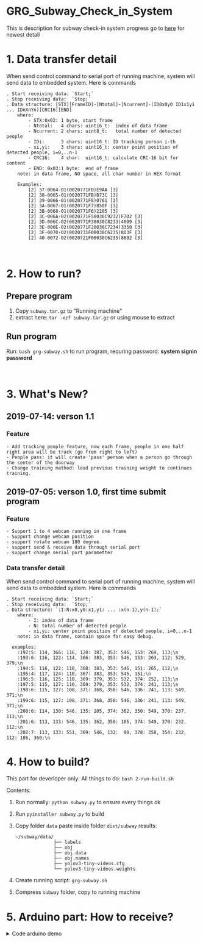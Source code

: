 # GRG_Subway_Check_in_System
This is description for subway check-in system progress
go to [here](https://github.com/tuananhvip/GRG_Subway_Check_in_System) for newest detail

# 1. Data transfer detail
When send control command to serial port of running machine, system will send data to embedded system. Here is commands

    . Start receiving data: `Start;`
    . Stop receiving data:  `Stop;`
    . Data structure: [STX][FrameID]-[Ntotal]-[Ncurrent]-(ID0x0y0 ID1x1y1 ... IDnXnYn)[CRC16][END]
        where:
            - STX:0x02: 1 byte, start frame
            - Ntotal:   4 chars: uint16_t:  index of data frame
            - Ncurrent: 2 chars: uint8_t:   total number of detected people
            - IDi:      3 chars: uint16_t: ID tracking person i-th
            - xi,yi:    3 chars: uint16_t: center point position of detected people, i=0,..n-1            
            - CRC16:    4 char:  uint16_t: calculate CRC-16 bit for content
            - END: 0x03:1 byte:  end of frame
        note: in data frame, NO space, all char number in HEX format
        
        Examples:       
            [2] 37-0064-01(0020771FD)E9AA [3]
            [2] 38-0065-01(0020771FB)B73C [3]
            [2] 39-0066-01(0020771F8)0761 [3]
            [2] 3A-0067-01(0020771F7)850F [3]
            [2] 3B-0068-01(0020771F6)2205 [3]
            [2] 3C-006A-02(0020771F50030C9232)F7D2 [3]
            [2] 3D-006C-02(0020771F30030C8233)4009 [3]
            [2] 3E-006E-02(0020771F20030C7234)3350 [3]
            [2] 3F-0070-02(0020731F00030C6235)8D3F [3]
            [2] 40-0072-02(0020721F00030C6235)8602 [3]
            
            
<p>&nbsp;</p>

# 2. How to run?
## Prepare program
1. Copy `subway.tar.gz` to "Running machine"
2. extract here: `tar -xzf subway.tar.gz` or using mouse to extract

## Run program
Run: `bash grg-subway.sh` to run program, requring password: __system signin password__


<p>&nbsp;</p>


# 3. What's New?
## 2019-07-14: verson 1.1
### Feature
    - Add tracking people feature, now each frame, people in one half right area will be track (go from right to left)
    - People pass: it will create 'pass' person when a person go through the center of the doorway
    - Change training mathod: load previous training weight to continues training.
    


## 2019-07-05: verson 1.0, first time submit program
### Feature

    - Support 1 to 4 webcam running in one frame
    - Support change webcam position
    - support rotate webcam 180 degree
    - support send & receive data through serial port
    - support change serial port parametter
    
### Data transfer detail
When send control command to serial port of running machine, system will send data to embedded system. Here is commands

    . Start receiving data: `Start;`
    . Stop receiving data:  `Stop;`
    . Data structure: `:I:N:x0,y0:x1,y1: ... :x(n-1),y(n-1);`
        where:
            - I: index of data frame
            - N: total number of detected people
            - xi,yi: center point position of detected people, i=0,..n-1
        note: in data frame, contain space for easy debug.
        
      examples:       
        :192:5: 114, 366: 116, 120: 387, 353: 546, 153: 269, 113;\n
        :193:6: 116, 122: 114, 366: 383, 353: 546, 153: 263, 112: 529, 379;\n
        :194:5: 116, 122: 110, 368: 383, 353: 546, 151: 265, 112;\n
        :195:4: 117, 124: 110, 367: 383, 353: 545, 151;\n
        :196:5: 116, 125: 110, 369: 379, 353: 532, 374: 252, 113;\n
        :197:5: 115, 127: 110, 369: 379, 353: 532, 374: 241, 113;\n
        :198:6: 115, 127: 108, 371: 368, 350: 546, 136: 241, 113: 549, 371;\n
        :199:6: 115, 127: 108, 371: 368, 350: 546, 136: 241, 113: 549, 371;\n
        :200:6: 114, 130: 546, 135: 105, 374: 362, 350: 549, 370: 237, 113;\n
        :201:6: 113, 133: 546, 135: 362, 350: 105, 374: 549, 370: 232, 112;\n
        :202:7: 113, 133: 551, 369: 546, 132:  90, 378: 358, 354: 232, 112: 186, 360;\n    



# 4. How to build?
This part for deverloper only:
All things to do: `bash 2-run-build.sh`

Contents:
1. Run normally: `python subway.py` to ensure every things ok
2. Run `pyinstaller subway.py` to build
3. Copy folder `data` paste inside folder `dist/subway`
    results:
    
    ```
    ~/subway/data/
                  ├── labels
                  ├── obj
                  ├── obj.data
                  ├── obj.names
                  ├── yolov3-tiny-videos.cfg
                  └── yolov3-tiny-videos.weights
    ```
4. Create running script: `grg-subway.sh`
5. Compress `subway` folder, copy to running machine


# 5. Arduino part: How to receive?
<details>
<summary>Code arduino demo</summary>
<p>
        
```c++

#define LCD_CS A3 // Chip Select goes to Analog 3
#define LCD_CD A2 // Command/Data goes to Analog 2
#define LCD_WR A1 // LCD Write goes to Analog 1
#define LCD_RD A0 // LCD Read goes to Analog 0
#define LCD_RESET A4 // Can alternately just connect to Arduino's reset pin

//#include <SPI.h>          // f.k. for Arduino-1.5.2
#include "Adafruit_GFX.h"// Hardware-specific library
#include <MCUFRIEND_kbv.h>
MCUFRIEND_kbv tft;

// Assign human-readable names to some common 16-bit color values:
#define	BLACK   0x0000
#define	BLUE    0x001F
#define	RED     0xF800
#define	GREEN   0x07E0
#define CYAN    0x07FF
#define MAGENTA 0xF81F
#define YELLOW  0xFFE0
#define WHITE   0xFFFF

#ifndef min
#define min(a, b) (((a) < (b)) ? (a) : (b))
#endif

void setup(void);
void loop(void);
uint16_t crc16(const uint8_t* buff, size_t size);
uint16_t crc16_from_string(String buff, size_t size);
//-------------------------------------------------------------
//-------------------------------------------------------------
String inputString = "Bat dau!!!";         // a String to hold incoming data
String inputString_old = "";
bool stringComplete = true;  // whether the string is complete
bool FirstTimeRun = true;

//-------------------------------------------------------------
//-------------------------------------------------------------
void init_screen() {
  tft.fillScreen(BLACK);
  tft.setTextColor(CYAN); tft.setTextSize(2);
  tft.setCursor(0, 10);
  tft.println(" GRG Subway In-Out System");
  tft.setCursor(92, 40);
  tft.println("Version 1.1");

  tft.setCursor(115, 60); tft.setTextSize(1);
  tft.println("Nguyen Tuan Anh");
  tft.setTextColor(YELLOW); tft.setTextSize(2);

}
#define btAuto 53
#define btMenu 51
#define btOnOF 49
#define btMenu 51
#define btOnOF 49
#define btLED  30
int vLED=1;

void setup(void) {
  Serial.begin(115200);//57600);
  uint32_t when = millis();
  if (!Serial) delay(5000);           //allow some time for Leonardo
  Serial.println("GRG_subway_TFT24inch v1.1\n\r;");
  tft.begin(0x9341);
  pinMode(btAuto, INPUT_PULLUP);
  pinMode(btMenu, INPUT_PULLUP);
  pinMode(btOnOF, INPUT_PULLUP);
  pinMode(btLED,  OUTPUT);
  tft.setRotation(1);
  init_screen();
  inputString.reserve(200);
}

//-------------------------------------------------------------
//-------------------------------------------------------------
//-------------------------------------------------------------
//-------------------------------------------------------------
int vAuto0 = HIGH;
int vMenu0 = HIGH;
int vOnOF0 = HIGH;
int waitsending = 0;
const int WSt = 10;


#define cSTART 2
#define cSTOP  3
uint8_t  rcvFrameID;
uint16_t rcvNtotal;
uint8_t  rcvNcurrent;
String   rcvData;
uint16_t rcvCRC16=0,rcvCRC16_old;
String   sCRC16,sCRC16_old;
char     MGS[200],pt=0,cnt=0;
#define TOP 100
 
uint16_t crc16vl,crc16vl_old;
void taPrintTFT(int x,int y,uint16_t mau, String txt){
    tft.setCursor(x, y);
    tft.setTextColor(mau);
    tft.print(txt);
}
void taPrintTFT_hex(int x,int y,uint16_t mau, uint16_t NUM){
    tft.setCursor(x, y);
    tft.setTextColor(mau);
    tft.print(NUM,HEX);    
}

int StrToHex(String str){
  return strtol(str.c_str(), 0, 16);
}

int iCRC16,iCRC16_old;
void loop(void) {
  // Button:=======================================
  int vAuto = digitalRead(btAuto);
  int vMenu = digitalRead(btMenu);
  int vOnOF = digitalRead(btOnOF);

  if (waitsending > 0) {
    waitsending--;
  }
  if (waitsending == 0) {
    if ((vAuto0 == HIGH) && (vAuto == LOW)) {
      Serial.print("Start;"); waitsending = WSt;
    }
    if ((vMenu0 == HIGH) && (vMenu == LOW)) {
      Serial.print("Stop;"); waitsending = WSt;
    }
    if ((vOnOF0 == HIGH) && (vOnOF == LOW)) {
      init_screen();
    }    
  }
  vAuto0 = vAuto;
  vMenu0 = vMenu;
  vOnOF0 = vOnOF;
  // END Button:==================================
  
  if (stringComplete) {
    int oline=20;
    int cot1=150;
    taPrintTFT(0, TOP-oline,YELLOW, "String Receive:");
    taPrintTFT(0, TOP,BLACK , inputString_old);
    taPrintTFT(0, TOP,YELLOW, inputString);

    taPrintTFT(0,    4*oline+TOP,YELLOW, "CRC Recv:");
    taPrintTFT(cot1, 4*oline+TOP,BLACK , sCRC16_old);
    taPrintTFT(cot1, 4*oline+TOP,YELLOW, sCRC16);
    
    taPrintTFT(0,        5*oline+TOP,YELLOW, "CRC Calc:");
    taPrintTFT_hex(cot1, 5*oline+TOP,BLACK , crc16vl_old);
    taPrintTFT_hex(cot1, 5*oline+TOP,YELLOW, crc16vl);
    
    
    iCRC16= StrToHex(sCRC16);
    taPrintTFT(0,        6*oline+TOP,YELLOW, "CRC Number:");
    taPrintTFT_hex(cot1, 6*oline+TOP,BLACK, iCRC16_old);
    taPrintTFT_hex(cot1, 6*oline+TOP,GREEN, iCRC16);
    iCRC16_old=iCRC16;
    
    inputString_old = inputString;
    crc16vl_old=crc16vl;
    rcvCRC16_old=rcvCRC16;
    sCRC16_old=sCRC16;
    
    inputString = "";
    stringComplete = false;
    digitalWrite(btLED,vLED);vLED=~vLED;
  }
}
//-------------------------------------------------------------
//-------------------------------------------------------------
//-------------------------------------------------------------
//-------------------------------------------------------------
void serialEvent() {
  while (Serial.available()) {
    char inChar = (char)Serial.read();
    if (inChar == 0x02) {
      inputString="";
      stringComplete=false;
      continue;
    }
    if (inChar == 0x03) {
      stringComplete = true;
      uint16_t DatLen=inputString.length()-4;
      crc16vl =crc16_from_string(inputString, DatLen); 
      sCRC16  =inputString.substring(DatLen,DatLen+4);
      continue;
    }
    inputString += inChar;
  }
}
   

//-------------------------------------------------------------
//-------------------------------------------------------------
//-------------------------------------------------------------
//-------------------------------------------------------------


//#include <iostream>

//using namespace std;
//uint8_t Ser_Msg[]={0x9, 0x0, 0x1, 0x1, 0x30, 0x30, 0x30, 0x30, 0x42, 0x34, 0x32, 0x31, 0x37};
uint16_t crc16(const uint8_t* buff, size_t size)
{
    // Check: http://www.sunshine2k.de/coding/javascript/crc/crc_js.html
    uint8_t* data = (uint8_t*)buff;
    uint16_t result = 0xFFFF;
    for (size_t i = 0; i < size; ++i){
        result ^= data[i];
        for (size_t j = 0; j < 8; ++j){
            if (result & 0x01) result = (result >> 1) ^ 0xA001;
            else result >>= 1;
        }
    }
    return result;
}
uint16_t crc16_from_string(String buff, size_t size)
{
    // Check: http://www.sunshine2k.de/coding/javascript/crc/crc_js.html
    uint16_t result = 0xFFFF;
    for (size_t i = 0; i < size; ++i){
        result ^= buff[i];
        for (size_t j = 0; j < 8; ++j){
            if (result & 0x01) result = (result >> 1) ^ 0xA001;
            else result >>= 1;
        }
    }
    return result;
}
//
//int main(){
//    uint16_t crc16vl=crc16(Ser_Msg, sizeof(Ser_Msg));    
//    cout << std::hex << crc16vl;
//    return 0;
//}


```

</p>
</details>  


